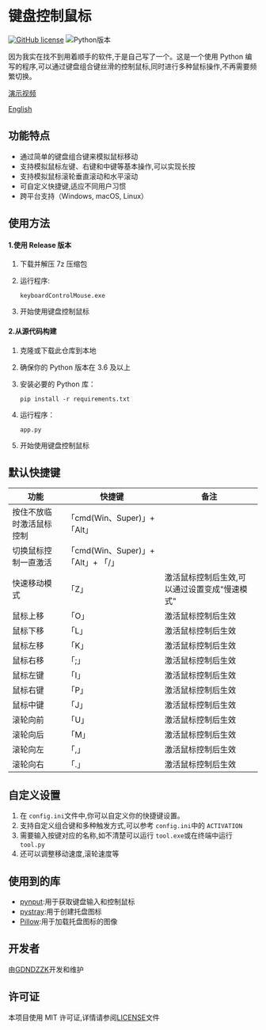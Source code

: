 # 键盘控制鼠标

[![GitHub license](https://img.shields.io/github/license/GDNDZZK/keyboardControlMouse.svg)](https://github.com/GDNDZZK/keyboardControlMouse/blob/master/LICENSE) ![Python版本](https://img.shields.io/badge/python-3.6%2B-blue)

因为我实在找不到用着顺手的软件,于是自己写了一个。这是一个使用 Python 编写的程序,可以通过键盘组合键丝滑的控制鼠标,同时进行多种鼠标操作,不再需要频繁切换。

[演示视频](https://www.bilibili.com/video/BV1xH4y1s7kg)

[English](./README.en.md)

## 功能特点

- 通过简单的键盘组合键来模拟鼠标移动
- 支持模拟鼠标左键、右键和中键等基本操作,可以实现长按
- 支持模拟鼠标滚轮垂直滚动和水平滚动
- 可自定义快捷键,适应不同用户习惯
- 跨平台支持（Windows, macOS, Linux）

## 使用方法

#### 1.使用 Release 版本

1. 下载并解压 7z 压缩包
2. 运行程序:

   ```
   keyboardControlMouse.exe
   ```
3. 开始使用键盘控制鼠标

#### 2.从源代码构建

1. 克隆或下载此仓库到本地
2. 确保你的 Python 版本在 3.6 及以上
3. 安装必要的 Python 库：

   ```shell
   pip install -r requirements.txt
   ```
4. 运行程序：

   ```
   app.py
   ```
5. 开始使用键盘控制鼠标

## 默认快捷键

| 功能                     | 快捷键                              | 备注                                          |
| ------------------------ | ----------------------------------- | --------------------------------------------- |
| 按住不放临时激活鼠标控制 | 「cmd(Win、Super)」+「Alt」         |                                               |
| 切换鼠标控制一直激活     | 「cmd(Win、Super)」+「Alt」+ 「/」 |                                               |
| 快速移动模式             | 「Z」                               | 激活鼠标控制后生效,可以通过设置变成"慢速模式" |
| 鼠标上移                 | 「O」                               | 激活鼠标控制后生效                            |
| 鼠标下移                 | 「L」                               | 激活鼠标控制后生效                            |
| 鼠标左移                 | 「K」                               | 激活鼠标控制后生效                            |
| 鼠标右移                 | 「;」                               | 激活鼠标控制后生效                            |
| 鼠标左键                 | 「I」                               | 激活鼠标控制后生效                            |
| 鼠标右键                 | 「P」                               | 激活鼠标控制后生效                            |
| 鼠标中键                 | 「J」                               | 激活鼠标控制后生效                            |
| 滚轮向前                 | 「U」                               | 激活鼠标控制后生效                            |
| 滚轮向后                 | 「M」                               | 激活鼠标控制后生效                            |
| 滚轮向左                 | 「,」                               | 激活鼠标控制后生效                            |
| 滚轮向右                 | 「.」                               | 激活鼠标控制后生效                            |

## 自定义设置

1. 在 `config.ini`文件中,你可以自定义你的快捷键设置。
2. 支持自定义组合键和多种触发方式,可以参考 `config.ini`中的 `ACTIVATION`
3. 需要输入按键对应的名称,如不清楚可以运行 `tool.exe`或在终端中运行 `tool.py`
4. 还可以调整移动速度,滚轮速度等

## 使用到的库

- [pynput](https://github.com/moses-palmer/pynput):用于获取键盘输入和控制鼠标
- [pystray](https://github.com/moses-palmer/pystray):用于创建托盘图标
- [Pillow](https://github.com/python-pillow):用于加载托盘图标的图像

## 开发者

由[GDNDZZK](https://github.com/GDNDZZK)开发和维护

## 许可证

本项目使用 MIT 许可证,详情请参阅[LICENSE](https://github.com/GDNDZZK/keyboardControlMouse/blob/master/LICENSE)文件
